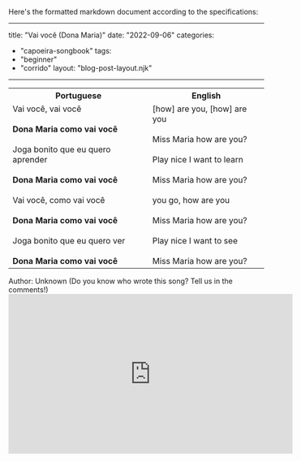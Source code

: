 Here's the formatted markdown document according to the specifications:

---
title: "Vai você (Dona Maria)"
date: "2022-09-06"
categories: 
  - "capoeira-songbook"
tags: 
  - "beginner"
  - "corrido"
layout: "blog-post-layout.njk"
---

<table class="capoeira-table">
    <tr class="header-row">
        <th>Portuguese</th>
        <th>English</th>
    </tr>
    <tr>
        <td>Vai você, vai você<br><br><strong>Dona Maria como vai você</strong><br><br>Joga bonito que eu quero aprender<br><br><strong>Dona Maria como vai você</strong><br><br>Vai você, como vai você<br><br><strong>Dona Maria como vai você</strong><br><br>Joga bonito que eu quero ver<br><br><strong>Dona Maria como vai você</strong></td>
        <td>[how] are you, [how] are you<br><br>Miss Maria how are you?<br><br>Play nice I want to learn<br><br>Miss Maria how are you?<br><br>you go, how are you<br><br>Miss Maria how are you?<br><br>Play nice I want to see<br><br>Miss Maria how are you?</td>
    </tr>
</table>

<figcaption>
Author: Unknown (Do you know who wrote this song? Tell us in the comments!)  
</figcaption>

<iframe width="560" height="315" src="https://www.youtube.com/embed/_1rfdO7ZzQE" title="YouTube video player" frameborder="0" allow="accelerometer; autoplay; clipboard-write; encrypted-media; gyroscope; picture-in-picture" allowfullscreen></iframe>